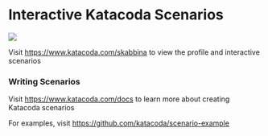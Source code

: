 # Interactive Katacoda Scenarios

[![](http://shields.katacoda.com/katacoda/skabbina/count.svg)](https://www.katacoda.com/skabbina "Get your profile on Katacoda.com")

Visit https://www.katacoda.com/skabbina to view the profile and interactive scenarios

### Writing Scenarios
Visit https://www.katacoda.com/docs to learn more about creating Katacoda scenarios

For examples, visit https://github.com/katacoda/scenario-example
